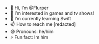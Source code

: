 - 👋 Hi, I’m @Flurper
- 👀 I’m interested in games and tv shows!
- 🌱 I’m currently learning Swift
- 📫 How to reach me [redacted]
- 😄 Pronouns: he/him
- ⚡ Fun fact: Im him

<!---
Flurper/Flurper is a ✨ special ✨ repository because its `README.md` (this file) appears on your GitHub profile.
You can click the Preview link to take a look at your changes.
--->
